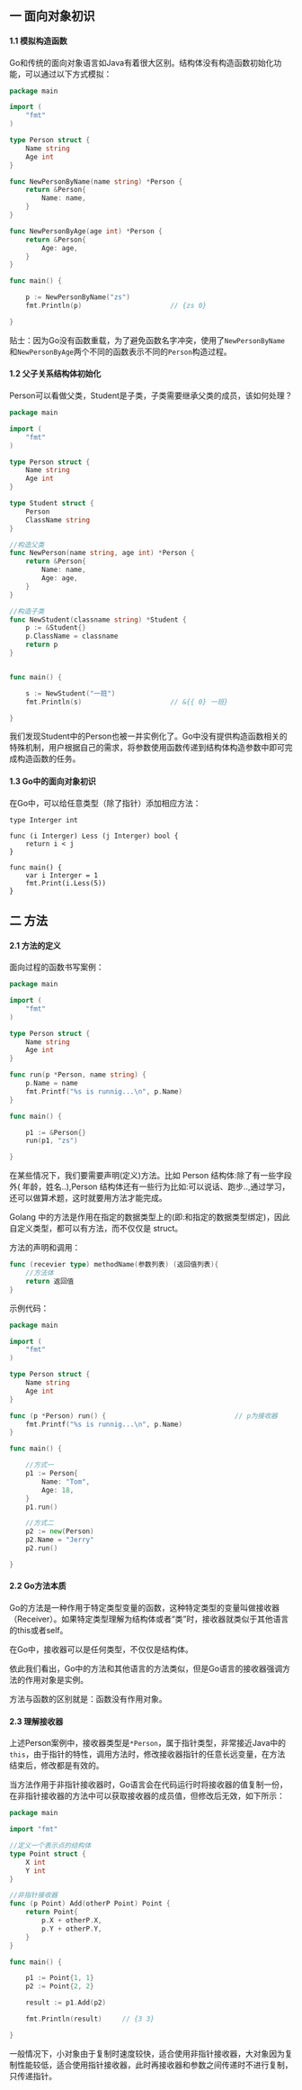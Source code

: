 ## 一 面向对象初识

#### 1.1 模拟构造函数

Go和传统的面向对象语言如Java有着很大区别。结构体没有构造函数初始化功能，可以通过以下方式模拟：
```go
package main

import (
	"fmt"
)

type Person struct {
	Name string
	Age int
}

func NewPersonByName(name string) *Person {
	return &Person{
		Name: name,
	}
}

func NewPersonByAge(age int) *Person {
	return &Person{
		Age: age,
	}
}

func main() {

	p := NewPersonByName("zs")
	fmt.Println(p)						// {zs 0}

}
```

贴士：因为Go没有函数重载，为了避免函数名字冲突，使用了`NewPersonByName`和`NewPersonByAge`两个不同的函数表示不同的`Person`构造过程。

#### 1.2 父子关系结构体初始化

Person可以看做父类，Student是子类，子类需要继承父类的成员，该如何处理？
```go
package main

import (
	"fmt"
)

type Person struct {
	Name string
	Age int
}

type Student struct {
	Person
	ClassName string
}

//构造父类
func NewPerson(name string, age int) *Person {
	return &Person{
		Name: name,
		Age: age,
	}
}

//构造子类
func NewStudent(classname string) *Student {
	p := &Student{}
	p.ClassName = classname
	return p
}


func main() {

	s := NewStudent("一班")
	fmt.Println(s)						// &{{ 0} 一班}

}
```

我们发现Student中的Person也被一并实例化了。Go中没有提供构造函数相关的特殊机制，用户根据自己的需求，将参数使用函数传递到结构体构造参数中即可完成构造函数的任务。

#### 1.3 Go中的面向对象初识

在Go中，可以给任意类型（除了指针）添加相应方法：
```
type Interger int

func (i Interger) Less (j Interger) bool {
	return i < j
}

func main() {
	var i Interger = 1
	fmt.Print(i.Less(5))
}
```

## 二 方法

#### 2.1 方法的定义

面向过程的函数书写案例：
```go
package main

import (
	"fmt"
)

type Person struct {
	Name string
	Age int
}

func run(p *Person, name string) {
	p.Name = name
	fmt.Printf("%s is runnig...\n", p.Name)
}

func main() {

	p1 := &Person{}
	run(p1, "zs")

}
```

在某些情况下，我们要需要声明(定义)方法。比如 Person 结构体:除了有一些字段外( 年龄，姓名..),Person 结构体还有一些行为比如:可以说话、跑步..,通过学习，还可以做算术题，这时就要用方法才能完成。  

Golang 中的方法是作用在指定的数据类型上的(即:和指定的数据类型绑定)，因此自定义类型，都可以有方法，而不仅仅是 struct。  

方法的声明和调用：
```go
func (recevier type) methodName(参数列表) (返回值列表){ 
    //方法体
    return 返回值
}
```

示例代码：
```go
package main

import (
	"fmt"
)

type Person struct {
	Name string
	Age int
}

func (p *Person) run() {								// p为接收器
	fmt.Printf("%s is runnig...\n", p.Name)
}

func main() {

	//方式一
	p1 := Person{
		Name: "Tom",
		Age: 18,
	}
	p1.run()

	//方式二
	p2 := new(Person)
	p2.Name = "Jerry"
	p2.run()

}
```

#### 2.2 Go方法本质

Go的方法是一种作用于特定类型变量的函数，这种特定类型的变量叫做接收器（Receiver）。如果特定类型理解为结构体或者“类”时，接收器就类似于其他语言的this或者self。  

在Go中，接收器可以是任何类型，不仅仅是结构体。

依此我们看出，Go中的方法和其他语言的方法类似，但是Go语言的接收器强调方法的作用对象是实例。

方法与函数的区别就是：函数没有作用对象。

#### 2.3 理解接收器

上述Person案例中，接收器类型是`*Person`，属于指针类型，非常接近Java中的`this`，由于指针的特性，调用方法时，修改接收器指针的任意长远变量，在方法结束后，修改都是有效的。  

当方法作用于非指针接收器时，Go语言会在代码运行时将接收器的值复制一份，在非指针接收器的方法中可以获取接收器的成员值，但修改后无效，如下所示：
```go
package main

import "fmt"

//定义一个表示点的结构体
type Point struct {
	X int
	Y int
}

//非指针接收器
func (p Point) Add(otherP Point) Point {
	return Point{
		p.X + otherP.X,
		p.Y + otherP.Y,
	}
}

func main() {

	p1 := Point{1, 1}
	p2 := Point{2, 2}

	result := p1.Add(p2)

	fmt.Println(result)		// {3 3}

}

```

一般情况下，小对象由于复制时速度较快，适合使用非指针接收器，大对象因为复制性能较低，适合使用指针接收器，此时再接收器和参数之间传递时不进行复制，只传递指针。
